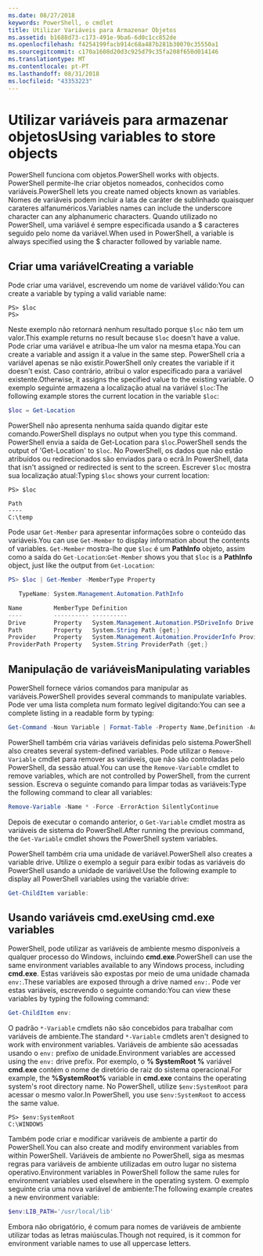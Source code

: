```yaml
---
ms.date: 08/27/2018
keywords: PowerShell, o cmdlet
title: Utilizar Variáveis para Armazenar Objetos
ms.assetid: b1688d73-c173-491e-9ba6-6d0c1cc852de
ms.openlocfilehash: f4254199facb914c68a487b281b30070c35550a1
ms.sourcegitcommit: c170a1608d20d3c925d79c35fa208f650d014146
ms.translationtype: MT
ms.contentlocale: pt-PT
ms.lasthandoff: 08/31/2018
ms.locfileid: "43353223"
---
```

# <a name="using-variables-to-store-objects"></a><span data-ttu-id="31cd1-103">Utilizar variáveis para armazenar objetos</span><span class="sxs-lookup"><span data-stu-id="31cd1-103">Using variables to store objects</span></span>

<span data-ttu-id="31cd1-104">PowerShell funciona com objetos.</span><span class="sxs-lookup"><span data-stu-id="31cd1-104">PowerShell works with objects.</span></span> <span data-ttu-id="31cd1-105">PowerShell permite-lhe criar objetos nomeados, conhecidos como variáveis.</span><span class="sxs-lookup"><span data-stu-id="31cd1-105">PowerShell lets you create named objects known as variables.</span></span>
<span data-ttu-id="31cd1-106">Nomes de variáveis podem incluir a lata de caráter de sublinhado quaisquer carateres alfanuméricos.</span><span class="sxs-lookup"><span data-stu-id="31cd1-106">Variables names can include the underscore character can any alphanumeric characters.</span></span> <span data-ttu-id="31cd1-107">Quando utilizado no PowerShell, uma variável é sempre especificada usando a \$ caracteres seguido pelo nome da variável.</span><span class="sxs-lookup"><span data-stu-id="31cd1-107">When used in PowerShell, a variable is always specified using the \$ character followed by variable name.</span></span>

## <a name="creating-a-variable"></a><span data-ttu-id="31cd1-108">Criar uma variável</span><span class="sxs-lookup"><span data-stu-id="31cd1-108">Creating a variable</span></span>

<span data-ttu-id="31cd1-109">Pode criar uma variável, escrevendo um nome de variável válido:</span><span class="sxs-lookup"><span data-stu-id="31cd1-109">You can create a variable by typing a valid variable name:</span></span>

```
PS> $loc
PS>
```

<span data-ttu-id="31cd1-110">Neste exemplo não retornará nenhum resultado porque `$loc` não tem um valor.</span><span class="sxs-lookup"><span data-stu-id="31cd1-110">This example returns no result because `$loc` doesn't have a value.</span></span> <span data-ttu-id="31cd1-111">Pode criar uma variável e atribua-lhe um valor na mesma etapa.</span><span class="sxs-lookup"><span data-stu-id="31cd1-111">You can create a variable and assign it a value in the same step.</span></span> <span data-ttu-id="31cd1-112">PowerShell cria a variável apenas se não existir.</span><span class="sxs-lookup"><span data-stu-id="31cd1-112">PowerShell only creates the variable if it doesn't exist.</span></span>
<span data-ttu-id="31cd1-113">Caso contrário, atribui o valor especificado para a variável existente.</span><span class="sxs-lookup"><span data-stu-id="31cd1-113">Otherwise, it assigns the specified value to the existing variable.</span></span> <span data-ttu-id="31cd1-114">O exemplo seguinte armazena a localização atual na variável `$loc`:</span><span class="sxs-lookup"><span data-stu-id="31cd1-114">The following example stores the current location in the variable `$loc`:</span></span>

```powershell
$loc = Get-Location
```

<span data-ttu-id="31cd1-115">PowerShell não apresenta nenhuma saída quando digitar este comando.</span><span class="sxs-lookup"><span data-stu-id="31cd1-115">PowerShell displays no output when you type this command.</span></span> <span data-ttu-id="31cd1-116">PowerShell envia a saída de Get-Location para `$loc`.</span><span class="sxs-lookup"><span data-stu-id="31cd1-116">PowerShell sends the output of 'Get-Location' to `$loc`.</span></span> <span data-ttu-id="31cd1-117">No PowerShell, os dados que não estão atribuídos ou redirecionados são enviados para o ecrã.</span><span class="sxs-lookup"><span data-stu-id="31cd1-117">In PowerShell, data that isn't assigned or redirected is sent to the screen.</span></span> <span data-ttu-id="31cd1-118">Escrever `$loc` mostra sua localização atual:</span><span class="sxs-lookup"><span data-stu-id="31cd1-118">Typing `$loc` shows your current location:</span></span>

```
PS> $loc

Path
----
C:\temp
```

<span data-ttu-id="31cd1-119">Pode usar `Get-Member` para apresentar informações sobre o conteúdo das variáveis.</span><span class="sxs-lookup"><span data-stu-id="31cd1-119">You can use `Get-Member` to display information about the contents of variables.</span></span> <span data-ttu-id="31cd1-120">`Get-Member` mostra-lhe que `$loc` é um **PathInfo** objeto, assim como a saída do `Get-Location`:</span><span class="sxs-lookup"><span data-stu-id="31cd1-120">`Get-Member` shows you that `$loc` is a **PathInfo** object, just like the output from `Get-Location`:</span></span>

```powershell
PS> $loc | Get-Member -MemberType Property

   TypeName: System.Management.Automation.PathInfo

Name         MemberType Definition
----         ---------- ----------
Drive        Property   System.Management.Automation.PSDriveInfo Drive {get;}
Path         Property   System.String Path {get;}
Provider     Property   System.Management.Automation.ProviderInfo Provider {...
ProviderPath Property   System.String ProviderPath {get;}
```

## <a name="manipulating-variables"></a><span data-ttu-id="31cd1-121">Manipulação de variáveis</span><span class="sxs-lookup"><span data-stu-id="31cd1-121">Manipulating variables</span></span>

<span data-ttu-id="31cd1-122">PowerShell fornece vários comandos para manipular as variáveis.</span><span class="sxs-lookup"><span data-stu-id="31cd1-122">PowerShell provides several commands to manipulate variables.</span></span> <span data-ttu-id="31cd1-123">Pode ver uma lista completa num formato legível digitando:</span><span class="sxs-lookup"><span data-stu-id="31cd1-123">You can see a complete listing in a readable form by typing:</span></span>

```powershell
Get-Command -Noun Variable | Format-Table -Property Name,Definition -AutoSize -Wrap
```

<span data-ttu-id="31cd1-124">PowerShell também cria várias variáveis definidas pelo sistema.</span><span class="sxs-lookup"><span data-stu-id="31cd1-124">PowerShell also creates several system-defined variables.</span></span> <span data-ttu-id="31cd1-125">Pode utilizar o `Remove-Variable` cmdlet para remover as variáveis, que não são controladas pelo PowerShell, da sessão atual.</span><span class="sxs-lookup"><span data-stu-id="31cd1-125">You can use the `Remove-Variable` cmdlet to remove variables, which are not controlled by PowerShell, from the current session.</span></span> <span data-ttu-id="31cd1-126">Escreva o seguinte comando para limpar todas as variáveis:</span><span class="sxs-lookup"><span data-stu-id="31cd1-126">Type the following command to clear all variables:</span></span>

```powershell
Remove-Variable -Name * -Force -ErrorAction SilentlyContinue
```

<span data-ttu-id="31cd1-127">Depois de executar o comando anterior, o `Get-Variable` cmdlet mostra as variáveis de sistema do PowerShell.</span><span class="sxs-lookup"><span data-stu-id="31cd1-127">After running the previous command, the `Get-Variable` cmdlet shows the PowerShell system variables.</span></span>

<span data-ttu-id="31cd1-128">PowerShell também cria uma unidade de variável.</span><span class="sxs-lookup"><span data-stu-id="31cd1-128">PowerShell also creates a variable drive.</span></span> <span data-ttu-id="31cd1-129">Utilize o exemplo a seguir para exibir todas as variáveis do PowerShell usando a unidade de variável:</span><span class="sxs-lookup"><span data-stu-id="31cd1-129">Use the following example to display all PowerShell variables using the variable drive:</span></span>

```powershell
Get-ChildItem variable:
```

## <a name="using-cmdexe-variables"></a><span data-ttu-id="31cd1-130">Usando variáveis cmd.exe</span><span class="sxs-lookup"><span data-stu-id="31cd1-130">Using cmd.exe variables</span></span>

<span data-ttu-id="31cd1-131">PowerShell, pode utilizar as variáveis de ambiente mesmo disponíveis a qualquer processo do Windows, incluindo **cmd.exe**.</span><span class="sxs-lookup"><span data-stu-id="31cd1-131">PowerShell can use the same environment variables available to any Windows process, including **cmd.exe**.</span></span> <span data-ttu-id="31cd1-132">Estas variáveis são expostas por meio de uma unidade chamada `env:`.</span><span class="sxs-lookup"><span data-stu-id="31cd1-132">These variables are exposed through a drive named `env:`.</span></span> <span data-ttu-id="31cd1-133">Pode ver estas variáveis, escrevendo o seguinte comando:</span><span class="sxs-lookup"><span data-stu-id="31cd1-133">You can view these variables by typing the following command:</span></span>

```powershell
Get-ChildItem env:
```

<span data-ttu-id="31cd1-134">O padrão `*-Variable` cmdlets não são concebidos para trabalhar com variáveis de ambiente.</span><span class="sxs-lookup"><span data-stu-id="31cd1-134">The standard `*-Variable` cmdlets aren't designed to work with environment variables.</span></span> <span data-ttu-id="31cd1-135">Variáveis de ambiente são acessadas usando o `env:` prefixo de unidade.</span><span class="sxs-lookup"><span data-stu-id="31cd1-135">Environment variables are accessed using the `env:` drive prefix.</span></span> <span data-ttu-id="31cd1-136">Por exemplo, o **% SystemRoot %** variável **cmd.exe** contém o nome de diretório de raiz do sistema operacional.</span><span class="sxs-lookup"><span data-stu-id="31cd1-136">For example, the **%SystemRoot%** variable in **cmd.exe** contains the operating system's root directory name.</span></span> <span data-ttu-id="31cd1-137">No PowerShell, utilize `$env:SystemRoot` para acessar o mesmo valor.</span><span class="sxs-lookup"><span data-stu-id="31cd1-137">In PowerShell, you use `$env:SystemRoot` to access the same value.</span></span>

```
PS> $env:SystemRoot
C:\WINDOWS
```

<span data-ttu-id="31cd1-138">Também pode criar e modificar variáveis de ambiente a partir do PowerShell.</span><span class="sxs-lookup"><span data-stu-id="31cd1-138">You can also create and modify environment variables from within PowerShell.</span></span> <span data-ttu-id="31cd1-139">Variáveis de ambiente no PowerShell, siga as mesmas regras para variáveis de ambiente utilizadas em outro lugar no sistema operativo.</span><span class="sxs-lookup"><span data-stu-id="31cd1-139">Environment variables in PowerShell follow the same rules for environment variables used elsewhere in the operating system.</span></span> <span data-ttu-id="31cd1-140">O exemplo seguinte cria uma nova variável de ambiente:</span><span class="sxs-lookup"><span data-stu-id="31cd1-140">The following example creates a new environment variable:</span></span>

```powershell
$env:LIB_PATH='/usr/local/lib'
```

<span data-ttu-id="31cd1-141">Embora não obrigatório, é comum para nomes de variáveis de ambiente utilizar todas as letras maiúsculas.</span><span class="sxs-lookup"><span data-stu-id="31cd1-141">Though not required, is it common for environment variable names to use all uppercase letters.</span></span>